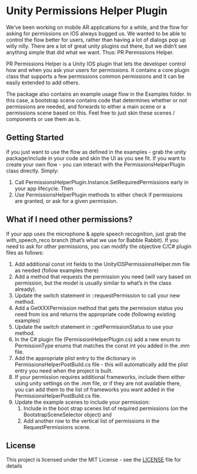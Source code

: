 # Unity Permissions Helper Plugin #

We’ve been working on mobile AR applications for a while, and the flow for asking for permissions on IOS always bugged us. We wanted to be able to control the flow better for users, rather than having a lot of dialogs pop up willy nilly. There are a lot of great unity plugins out there, but we didn’t see anything simple that did what we want. Thus: PR Permissions Helper.

PR Permissions Helper is a Unity IOS plugin that lets the developer control how and when you ask your users for permissions. It contains a core plugin class that supports a few permissions common permissions and it can be easily extended to add others.

The package also contains an example usage flow in the Examples folder. In this case, a bootstrap scene contains code that determines whether or not permissions are needed, and forwards to either a main scene or a permissions scene based on this. Feel free to just skin these scenes / components or use them as is. 


## Getting Started ##

If you just want to use the flow as defined in the examples - grab the unity package/include in your code and skin the UI as you see fit. If you want to create your own flow - you can interact with the PermissionsHelperPlugin class directly. Simply:
 
1. Call PermissionsHelperPlugin.Instance.SetRequiredPermissions early in your app lifecycle. Then
2. Use PermissionsHelperPlugin methods to either check if permissions are granted, or ask for a given permission.

## What if I need other permissions? ##
If your app uses the microphone & apple speech recognition, just grab the with_speech_reco branch (that’s what we use for Babble Rabbit). If you need to ask for other permissions, you can modify the objective C/C# plugin files as follows:

1. Add additional const int fields to the UnityIOSPermissionsHelper.mm file as needed (follow examples there)
2. Add a method that requests the permission you need (will vary based on permission, but the model is usually similar to what’s in the class already). 
3. Update the switch statement in ::requestPermission to call your new method.
4. Add a GetXXXPermission method that gets the permission status you need from ios and returns the appropriate code (following existing examples)
5. Update the switch statement in ::getPermissionStatus to use your method.
6. In the C# plugin file (PermissionHelperPlugin.cs) add a new enum to PermissionType enums that matches the const int you added in the .mm file.
7. Add the appropriate plist entry to the dictionary in PermissionsHelperPostBuild.cs file - this will automatically add the plist entry you need when the project is built. 
8. If your permission requires additional frameworks, include them either using unity settings on the .mm file, or if they are not available there, you can add them to the list of frameworks you want added in the PermissionsHelperPostBuild.cs file.
9. Update the example scenes to include your permission: 
    1. Include in the boot strap scenes list of required permissions (on the BootstrapSceneSelector object) and
    2. Add another row to the vertical list of permissions in the RequestPermissions scene.

## License ##

This project is licensed under the MIT License - see the [LICENSE](LICENSE) file for details


